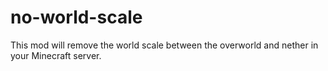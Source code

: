 no-world-scale
===================
This mod will remove the world scale between the overworld and nether in your Minecraft server.

